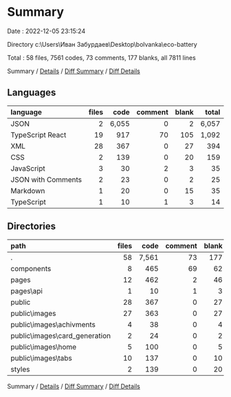 # Summary

Date : 2022-12-05 23:15:24

Directory c:\\Users\\Иван Забурдаев\\Desktop\\bolvanka\\eco-battery

Total : 58 files,  7561 codes, 73 comments, 177 blanks, all 7811 lines

Summary / [Details](details.md) / [Diff Summary](diff.md) / [Diff Details](diff-details.md)

## Languages
| language | files | code | comment | blank | total |
| :--- | ---: | ---: | ---: | ---: | ---: |
| JSON | 2 | 6,055 | 0 | 2 | 6,057 |
| TypeScript React | 19 | 917 | 70 | 105 | 1,092 |
| XML | 28 | 367 | 0 | 27 | 394 |
| CSS | 2 | 139 | 0 | 20 | 159 |
| JavaScript | 3 | 30 | 2 | 3 | 35 |
| JSON with Comments | 2 | 23 | 0 | 2 | 25 |
| Markdown | 1 | 20 | 0 | 15 | 35 |
| TypeScript | 1 | 10 | 1 | 3 | 14 |

## Directories
| path | files | code | comment | blank | total |
| :--- | ---: | ---: | ---: | ---: | ---: |
| . | 58 | 7,561 | 73 | 177 | 7,811 |
| components | 8 | 465 | 69 | 62 | 596 |
| pages | 12 | 462 | 2 | 46 | 510 |
| pages\\api | 1 | 10 | 1 | 3 | 14 |
| public | 28 | 367 | 0 | 27 | 394 |
| public\\images | 27 | 363 | 0 | 27 | 390 |
| public\\images\\achivments | 4 | 38 | 0 | 4 | 42 |
| public\\images\\card_generation | 2 | 24 | 0 | 2 | 26 |
| public\\images\\home | 5 | 100 | 0 | 5 | 105 |
| public\\images\\tabs | 10 | 137 | 0 | 10 | 147 |
| styles | 2 | 139 | 0 | 20 | 159 |

Summary / [Details](details.md) / [Diff Summary](diff.md) / [Diff Details](diff-details.md)